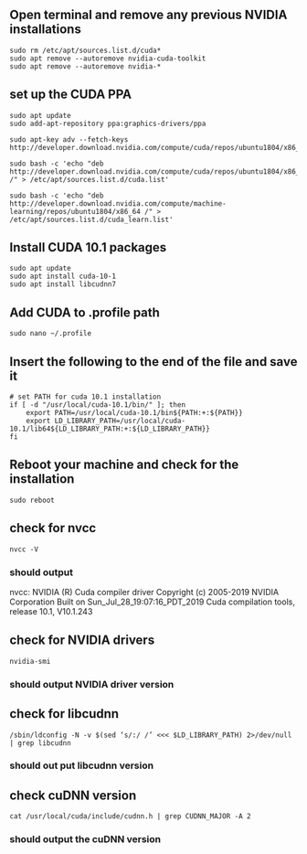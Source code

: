 
## Open terminal and remove any previous NVIDIA installations                 

```
sudo rm /etc/apt/sources.list.d/cuda*
sudo apt remove --autoremove nvidia-cuda-toolkit
sudo apt remove --autoremove nvidia-*
```

## set up the CUDA PPA                  
```
sudo apt update
sudo add-apt-repository ppa:graphics-drivers/ppa

sudo apt-key adv --fetch-keys  http://developer.download.nvidia.com/compute/cuda/repos/ubuntu1804/x86_64/7fa2af80.pub

sudo bash -c 'echo "deb http://developer.download.nvidia.com/compute/cuda/repos/ubuntu1804/x86_64 /" > /etc/apt/sources.list.d/cuda.list'

sudo bash -c 'echo "deb http://developer.download.nvidia.com/compute/machine-learning/repos/ubuntu1804/x86_64 /" > /etc/apt/sources.list.d/cuda_learn.list'
```

## Install CUDA 10.1 packages           
```
sudo apt update
sudo apt install cuda-10-1
sudo apt install libcudnn7
```

## Add CUDA to .profile path            
```
sudo nano ~/.profile
```

## Insert the following to the end of the file and save it                 
```
# set PATH for cuda 10.1 installation
if [ -d "/usr/local/cuda-10.1/bin/" ]; then
    export PATH=/usr/local/cuda-10.1/bin${PATH:+:${PATH}}
    export LD_LIBRARY_PATH=/usr/local/cuda-10.1/lib64${LD_LIBRARY_PATH:+:${LD_LIBRARY_PATH}}
fi
```
## Reboot your machine and check for the installation
```
sudo reboot
```
## check for nvcc
```
nvcc -V
```

### should output 
nvcc: NVIDIA (R) Cuda compiler driver
Copyright (c) 2005-2019 NVIDIA Corporation
Built on Sun_Jul_28_19:07:16_PDT_2019
Cuda compilation tools, release 10.1, V10.1.243

## check for NVIDIA drivers 
```
nvidia-smi
```
### should output NVIDIA driver version

## check for libcudnn
```
/sbin/ldconfig -N -v $(sed ‘s/:/ /’ <<< $LD_LIBRARY_PATH) 2>/dev/null | grep libcudnn
```
### should out put libcudnn version

## check cuDNN version
```
cat /usr/local/cuda/include/cudnn.h | grep CUDNN_MAJOR -A 2
```
### should output the cuDNN version
